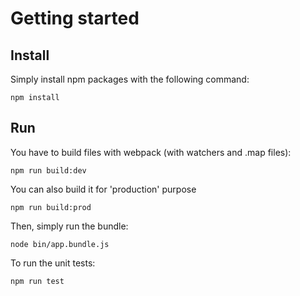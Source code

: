 # Getting started

## Install

Simply install npm packages with the following command:

```
npm install
```

## Run

You have to build files with webpack (with watchers and .map files):

```
npm run build:dev
```

You can also build it for 'production' purpose
```
npm run build:prod
```

Then, simply run the bundle:

```
node bin/app.bundle.js
```

To run the unit tests:

```
npm run test
```
